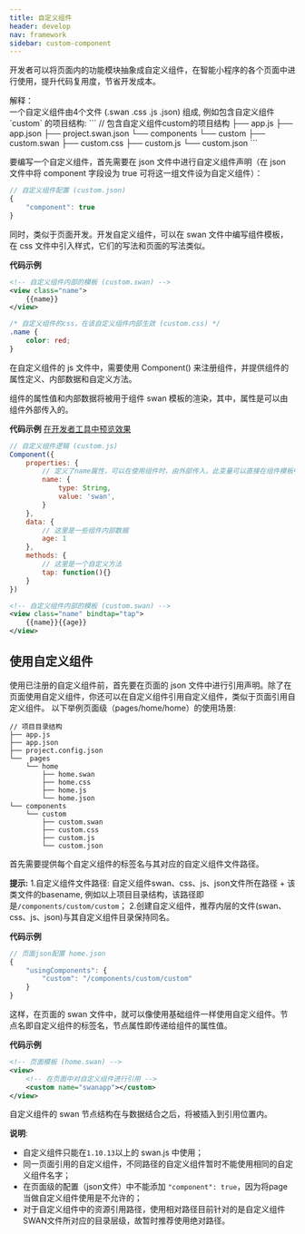 ```yaml
---
title: 自定义组件
header: develop
nav: framework
sidebar: custom-component
---
```


开发者可以将页面内的功能模块抽象成自定义组件，在智能小程序的各个页面中进行使用，提升代码复用度，节省开发成本。


<div class="notice">解释： </div>一个自定义组件由4个文件 (.swan .css .js .json) 组成, 例如包含自定义组件 `custom` 的项目结构:
```
// 包含自定义组件custom的项目结构
├── app.js
├── app.json
├── project.swan.json
└── components
    └── custom
        ├── custom.swan
        ├── custom.css
        ├── custom.js
        └── custom.json
```

要编写一个自定义组件，首先需要在 json 文件中进行自定义组件声明（在 json 文件中将 component 字段设为 true 可将这一组文件设为自定义组件）：

```js
// 自定义组件配置 (custom.json)
{
    "component": true
}
```

同时，类似于页面开发。开发自定义组件，可以在 swan 文件中编写组件模板，在 css 文件中引入样式，它们的写法和页面的写法类似。

**代码示例**

```xml
<!-- 自定义组件内部的模板 (custom.swan) -->
<view class="name">
    {{name}}
</view>
```
```css
/* 自定义组件的css，在该自定义组件内部生效 (custom.css) */
.name {
    color: red;
}
```

在自定义组件的 js 文件中，需要使用 Component() 来注册组件，并提供组件的属性定义、内部数据和自定义方法。

组件的属性值和内部数据将被用于组件 swan 模板的渲染，其中，属性是可以由组件外部传入的。

**代码示例**
<a href="swanide://fragment/c851a80326f0155bc18f1461f0fabdea1545207439099" title="在开发者工具中预览效果" target="_self">在开发者工具中预览效果</a>


```js
// 自定义组件逻辑 (custom.js)
Component({
    properties: {
        // 定义了name属性，可以在使用组件时，由外部传入。此变量可以直接在组件模板中使用
        name: {
            type: String,
            value: 'swan',
        }
    },
    data: {
        // 这里是一些组件内部数据
        age: 1
    },
    methods: {
        // 这里是一个自定义方法
        tap: function(){}
    }
})
```

```xml
<!-- 自定义组件内部的模板 (custom.swan) -->
<view class="name" bindtap="tap">
    {{name}}{{age}}
</view>
```

## 使用自定义组件

使用已注册的自定义组件前，首先要在页面的 json 文件中进行引用声明。除了在页面使用自定义组件，你还可以在自定义组件引用自定义组件，类似于页面引用自定义组件。
以下举例页面级（pages/home/home）的使用场景:

```
// 项目目录结构
├── app.js
├── app.json
├── project.config.json
└──  pages
    └── home
        ├── home.swan
        ├── home.css
        ├── home.js
        └── home.json
└── components
    └── custom
        ├── custom.swan
        ├── custom.css
        ├── custom.js
        └── custom.json
```

首先需要提供每个自定义组件的标签名与其对应的自定义组件文件路径。

**提示:**
1.自定义组件文件路径: 自定义组件swan、css、js、json文件所在路径 + 该类文件的basename, 例如以上项目目录结构，该路径即是`/components/custom/custom`；
2.创建自定义组件，推荐内层的文件(swan、css、js、json)与其自定义组件目录保持同名。

**代码示例**
```js
// 页面json配置 home.json
{
    "usingComponents": {
        "custom": "/components/custom/custom"
    }
}
```
这样，在页面的 swan 文件中，就可以像使用基础组件一样使用自定义组件。节点名即自定义组件的标签名，节点属性即传递给组件的属性值。

**代码示例**
```xml
<!-- 页面模板 (home.swan) -->
<view>
    <!-- 在页面中对自定义组件进行引用 -->
    <custom name="swanapp"></custom>
</view>
```
自定义组件的 swan 节点结构在与数据结合之后，将被插入到引用位置内。

**说明**:
* 自定义组件只能在`1.10.13`以上的 swan.js 中使用；
* 同一页面引用的自定义组件，不同路径的自定义组件暂时不能使用相同的自定义组件名字；
* 在页面级的配置（json文件）中不能添加 `"component": true`，因为将page当做自定义组件使用是不允许的；
* 对于自定义组件中的资源引用路径，使用相对路径目前针对的是自定义组件SWAN文件所对应的目录层级，故暂时推荐使用绝对路径。

